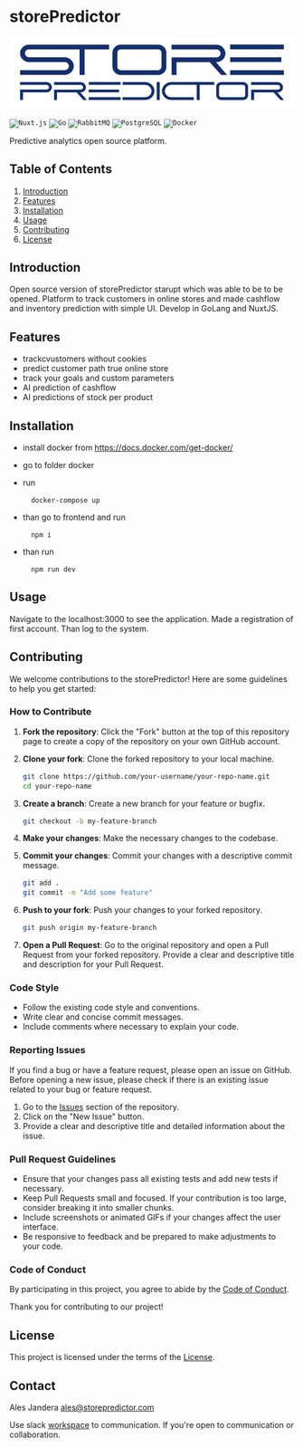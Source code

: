 # storePredictor

![alt text](https://github.com/ajandera/storePredictor/blob/main/frontend/static/sp_logo.svg?raw=true)

<code><img width="50" src="https://github.com/marwin1991/profile-technology-icons/assets/136815194/ebd92b15-970a-45b8-8c4c-0ecf69b17cdc" alt="Nuxt.js" title="Nuxt.js"/></code>
<code><img width="50" src="https://user-images.githubusercontent.com/25181517/192149581-88194d20-1a37-4be8-8801-5dc0017ffbbe.png" alt="Go" title="Go"/></code>
<code><img width="50" src="https://github.com/marwin1991/profile-technology-icons/assets/136815194/50342602-8025-4030-b492-550f2eaa4073" alt="RabbitMQ" title="RabbitMQ"/></code>
<code><img width="50" src="https://user-images.githubusercontent.com/25181517/117208740-bfb78400-adf5-11eb-97bb-09072b6bedfc.png" alt="PostgreSQL" title="PostgreSQL"/></code>
<code><img width="50" src="https://user-images.githubusercontent.com/25181517/117207330-263ba280-adf4-11eb-9b97-0ac5b40bc3be.png" alt="Docker" title="Docker"/></code>

Predictive analytics open source platform.

## Table of Contents

1. [Introduction](#introduction)
2. [Features](#features)
3. [Installation](#installation)
4. [Usage](#usage)
5. [Contributing](#contributing)
6. [License](#license)

## Introduction

Open source version of storePredictor starupt which was able to be to be opened.
Platform to track customers in online stores and made cashflow and inventory prediction with simple UI. Develop in GoLang and NuxtJS.

## Features

- trackcvustomers without cookies
- predict customer path true online store
- track your goals and custom parameters
- AI prediction of cashflow
- AI predictions of stock per product

## Installation

- install docker from https://docs.docker.com/get-docker/

- go to folder docker

- run 
        
        docker-compose up

- than go to frontend and run 

        npm i

- than run 

        npm run dev


## Usage

Navigate to the localhost:3000 to see the application. Made a registration of first account. Than log to the system.

## Contributing

We welcome contributions to the storePredictor! Here are some guidelines to help you get started:

### How to Contribute

1. **Fork the repository**: Click the "Fork" button at the top of this repository page to create a copy of the repository on your own GitHub account.

2. **Clone your fork**: Clone the forked repository to your local machine.

    ```bash
    git clone https://github.com/your-username/your-repo-name.git
    cd your-repo-name
    ```

3. **Create a branch**: Create a new branch for your feature or bugfix.

    ```bash
    git checkout -b my-feature-branch
    ```

4. **Make your changes**: Make the necessary changes to the codebase.

5. **Commit your changes**: Commit your changes with a descriptive commit message.

    ```bash
    git add .
    git commit -m "Add some feature"
    ```

6. **Push to your fork**: Push your changes to your forked repository.

    ```bash
    git push origin my-feature-branch
    ```

7. **Open a Pull Request**: Go to the original repository and open a Pull Request from your forked repository. Provide a clear and descriptive title and description for your Pull Request.

### Code Style

- Follow the existing code style and conventions.
- Write clear and concise commit messages.
- Include comments where necessary to explain your code.

### Reporting Issues

If you find a bug or have a feature request, please open an issue on GitHub. Before opening a new issue, please check if there is an existing issue related to your bug or feature request.

1. Go to the [Issues](https://github.com/your-repo-name/issues) section of the repository.
2. Click on the "New Issue" button.
3. Provide a clear and descriptive title and detailed information about the issue.

### Pull Request Guidelines

- Ensure that your changes pass all existing tests and add new tests if necessary.
- Keep Pull Requests small and focused. If your contribution is too large, consider breaking it into smaller chunks.
- Include screenshots or animated GIFs if your changes affect the user interface.
- Be responsive to feedback and be prepared to make adjustments to your code.

### Code of Conduct

By participating in this project, you agree to abide by the [Code of Conduct](CODE_OF_CONDUCT.md).

Thank you for contributing to our project!

## License

This project is licensed under the terms of the [License](licence.md).


## Contact

Ales Jandera ales@storepredictor.com

Use slack [workspace](https://storepredictor.slack.com.) to communication.
If you're open to communication or collaboration.


